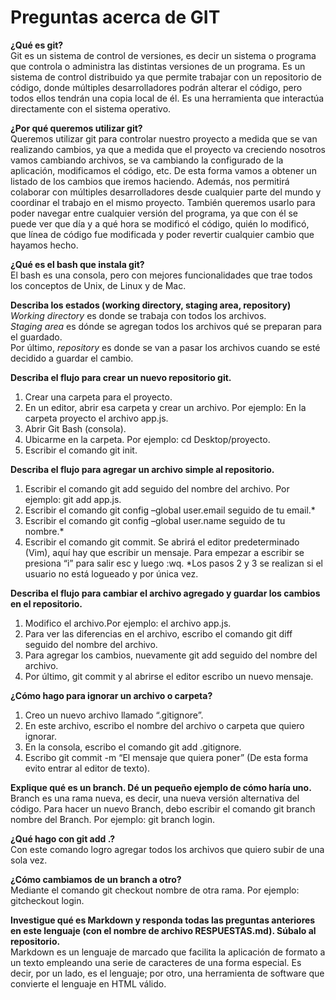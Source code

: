 # Preguntas acerca de GIT

**¿Qué es git?**  
Git es un sistema de control de versiones, es decir un sistema o programa que controla o administra las distintas versiones de un programa.
Es un sistema de control distribuido ya que permite trabajar con un repositorio de código, donde múltiples desarrolladores podrán alterar el código, pero todos ellos tendrán una copia local de él. 
Es una herramienta que interactúa directamente con el sistema operativo.

**¿Por qué queremos utilizar git?**  
Queremos utilizar git para controlar nuestro proyecto a medida que se van realizando cambios, ya que a medida que el proyecto va creciendo nosotros vamos cambiando archivos, se va cambiando la configurado de la aplicación, modificamos el código, etc.
De esta forma vamos a obtener un listado de los cambios que iremos haciendo.
Además, nos permitirá colaborar con múltiples desarrolladores desde cualquier parte del mundo y coordinar el trabajo en el mismo proyecto.
También queremos usarlo para poder navegar entre cualquier versión del programa, ya que con él se puede ver que día y a qué hora se modificó el código, quién lo modificó, que línea de código fue modificada y poder revertir cualquier cambio que hayamos hecho.

**¿Qué es el bash que instala git?**  
El bash es una consola, pero con mejores funcionalidades que trae todos los conceptos de Unix, de Linux y de Mac.

**Describa los estados (working directory, staging area, repository)**  
*Working directory* es donde se trabaja con todos los archivos.  
*Staging area* es dónde se agregan todos los archivos qué se preparan para el guardado.  
Por último, *repository* es donde se van a pasar los archivos cuando se esté decidido a guardar el cambio.

**Describa el flujo para crear un nuevo repositorio git.**  
1. Crear una carpeta para el proyecto.
2. En un editor, abrir esa carpeta y crear un archivo. Por ejemplo: En la carpeta proyecto el archivo app.js.
3. Abrir Git Bash (consola).
4. Ubicarme en la carpeta. Por ejemplo: cd Desktop/proyecto.
5. Escribir el comando git init.

**Describa el flujo para agregar un archivo simple al repositorio.**  
1. Escribir el comando git add seguido del nombre del archivo. Por ejemplo: git add app.js.
2. Escribir el comando git config –global user.email seguido de tu email.*
3. Escribir el comando git config –global user.name seguido de tu nombre.*
4. Escribir el comando git commit. Se abrirá el editor predeterminado (Vim), aquí hay que escribir un mensaje. Para empezar a escribir se presiona “i” para salir esc y luego :wq.
*Los pasos 2 y 3 se realizan si el usuario no está logueado y por única vez.

**Describa el flujo para cambiar el archivo agregado y guardar los cambios en el repositorio.**  
1. Modifico el archivo.Por ejemplo: el archivo app.js.
2. Para ver las diferencias en el archivo, escribo el comando git diff seguido del nombre del archivo.
3. Para agregar los cambios, nuevamente git add seguido del nombre del archivo.
4. Por último, git commit y al abrirse el editor escribo un nuevo mensaje.

**¿Cómo hago para ignorar un archivo o carpeta?**  
1. Creo un nuevo archivo llamado “.gitignore”.
2. En este archivo, escribo el nombre del archivo o carpeta que quiero ignorar.
3. En la consola, escribo el comando git add .gitignore.
4. Escribo git commit -m “El mensaje que quiera poner” (De esta forma evito entrar al editor de texto).

**Explique qué es un branch. Dé un pequeño ejemplo de cómo haría uno.**  
Branch es una rama nueva, es decir, una nueva versión alternativa del código.
Para hacer un nuevo Branch, debo escribir el comando git branch nombre del Branch. Por ejemplo: git branch login.

**¿Qué hago con git add .?**  
Con este comando logro agregar todos los archivos que quiero subir de una sola vez.

**¿Cómo cambiamos de un branch a otro?**  
Mediante el comando git checkout nombre de otra rama. Por ejemplo: gitcheckout login.

**Investigue qué es Markdown y responda todas las preguntas anteriores en este lenguaje (con el nombre de archivo RESPUESTAS.md). Súbalo al repositorio.**  
Markdown es un lenguaje de marcado que facilita la aplicación de formato a un texto empleando una serie de caracteres de una forma especial.
Es decir, por un lado, es el lenguaje; por otro, una herramienta de software que convierte el lenguaje en HTML válido.